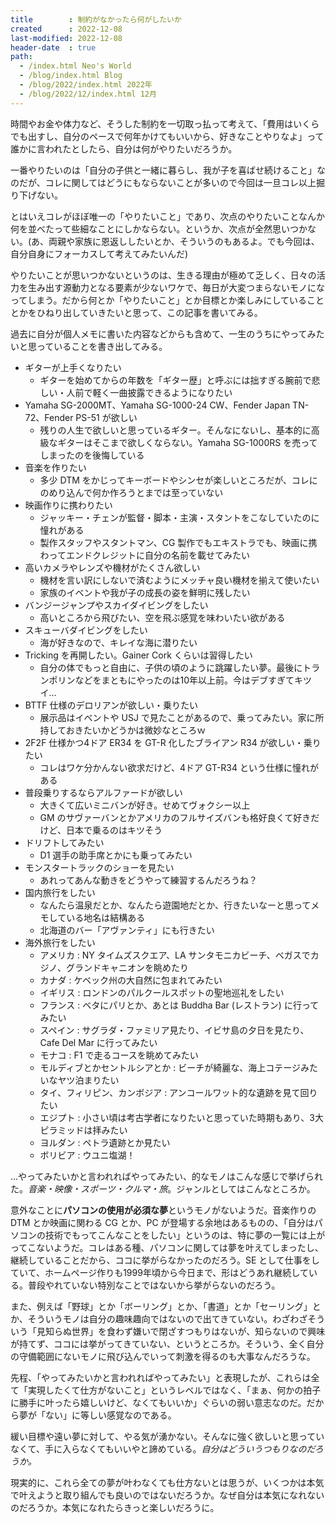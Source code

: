 ```yaml
---
title        : 制約がなかったら何がしたいか
created      : 2022-12-08
last-modified: 2022-12-08
header-date  : true
path:
  - /index.html Neo's World
  - /blog/index.html Blog
  - /blog/2022/index.html 2022年
  - /blog/2022/12/index.html 12月
---
```


時間やお金や体力など、そうした制約を一切取っ払って考えて、「費用はいくらでも出すし、自分のペースで何年かけてもいいから、好きなことやりなよ」って誰かに言われたとしたら、自分は何がやりたいだろうか。

一番やりたいのは「自分の子供と一緒に暮らし、我が子を喜ばせ続けること」なのだが、コレに関してはどうにもならないことが多いので今回は一旦コレ以上掘り下げない。

とはいえコレがほぼ唯一の「やりたいこと」であり、次点のやりたいことなんか何を並べたって些細なことにしかならない。というか、次点が全然思いつかない。(あ、両親や家族に恩返ししたいとか、そういうのもあるよ。でも今回は、自分自身にフォーカスして考えてみたいんだ)

やりたいことが思いつかないというのは、生きる理由が極めて乏しく、日々の活力を生み出す源動力となる要素が少ないワケで、毎日が大変つまらないモノになってしまう。だから何とか「やりたいこと」とか目標とか楽しみにしていることとかをひねり出していきたいと思って、この記事を書いてみる。

過去に自分が個人メモに書いた内容などからも含めて、一生のうちにやってみたいと思っていることを書き出してみる。

- ギターが上手くなりたい
  - ギターを始めてからの年数を「ギター歴」と呼ぶには拙すぎる腕前で悲しい・人前で軽く一曲披露できるようになりたい
- Yamaha SG-2000MT、Yamaha SG-1000-24 CW、Fender Japan TN-72、Fender PS-51 が欲しい
  - 残りの人生で欲しいと思っているギター。そんなにないし、基本的に高級なギターはそこまで欲しくならない。Yamaha SG-1000RS を売ってしまったのを後悔している
- 音楽を作りたい
  - 多少 DTM をかじってキーボードやシンセが楽しいところだが、コレにのめり込んで何か作ろうとまでは至っていない
- 映画作りに携わりたい
  - ジャッキー・チェンが監督・脚本・主演・スタントをこなしていたのに憧れがある
  - 製作スタッフやスタントマン、CG 製作でもエキストラでも、映画に携わってエンドクレジットに自分の名前を載せてみたい
- 高いカメラやレンズや機材がたくさん欲しい
  - 機材を言い訳にしないで済むようにメッチャ良い機材を揃えて使いたい
  - 家族のイベントや我が子の成長の姿を鮮明に残したい
- バンジージャンプやスカイダイビングをしたい
  - 高いところから飛びたい、空を飛ぶ感覚を味わいたい欲がある
- スキューバダイビングをしたい
  - 海が好きなので、キレイな海に潜りたい
- Tricking を再開したい。Gainer Cork くらいは習得したい
  - 自分の体でもっと自由に、子供の頃のように跳躍したい夢。最後にトランポリンなどをまともにやったのは10年以上前。今はデブすぎてキツイ…
- BTTF 仕様のデロリアンが欲しい・乗りたい
  - 展示品はイベントや USJ で見たことがあるので、乗ってみたい。家に所持しておきたいかどうかは微妙なところｗ
- 2F2F 仕様かつ4ドア ER34 を GT-R 化したブライアン R34 が欲しい・乗りたい
  - コレはワケ分かんない欲求だけど、4ドア GT-R34 という仕様に憧れがある
- 普段乗りするならアルファードが欲しい
  - 大きくて広いミニバンが好き。せめてヴォクシー以上
  - GM のサヴァーバンとかアメリカのフルサイズバンも格好良くて好きだけど、日本で乗るのはキツそう
- ドリフトしてみたい
  - D1 選手の助手席とかにも乗ってみたい
- モンスタートラックのショーを見たい
  - あれってあんな動きをどうやって練習するんだろうね？
- 国内旅行をしたい
  - なんたら温泉だとか、なんたら遊園地だとか、行きたいなーと思ってメモしている地名は結構ある
  - 北海道のバー「アヴァンティ」にも行きたい
- 海外旅行をしたい
  - アメリカ : NY タイムズスクエア、LA サンタモニカビーチ、ベガスでカジノ、グランドキャニオンを眺めたり
  - カナダ : ケベック州の大自然に包まれてみたい
  - イギリス : ロンドンのパルクールスポットの聖地巡礼をしたい
  - フランス : ベタにパリとか、あとは Buddha Bar (レストラン) に行ってみたい
  - スペイン : サグラダ・ファミリア見たり、イビサ島の夕日を見たり、Cafe Del Mar に行ってみたい
  - モナコ : F1 で走るコースを眺めてみたい
  - モルディブとかセントルシアとか : ビーチが綺麗な、海上コテージみたいなヤツ泊まりたい
  - タイ、フィリピン、カンボジア : アンコールワット的な遺跡を見て回りたい
  - エジプト : 小さい頃は考古学者になりたいと思っていた時期もあり、3大ピラミッドは拝みたい
  - ヨルダン : ペトラ遺跡とか見たい
  - ボリビア : ウユニ塩湖！

…やってみたいかと言われればやってみたい、的なモノはこんな感じで挙げられた。*音楽・映像・スポーツ・クルマ・旅*。ジャンルとしてはこんなところか。

意外なことに**パソコンの使用が必須な夢**というモノがないようだ。音楽作りの DTM とか映画に関わる CG とか、PC が登場する余地はあるものの、「自分はパソコンの技術でもってこんなことをしたい」というのは、特に夢の一覧には上がってこないようだ。コレはある種、パソコンに関しては夢を叶えてしまったし、継続していることだから、ココに挙がらなかったのだろう。SE として仕事をしていて、ホームページ作りも1999年頃から今日まで、形はどうあれ継続している。普段やれていない特別なことではないから挙がらないのだろう。

また、例えば「野球」とか「ボーリング」とか、「書道」とか「セーリング」とか、そういうモノは自分の趣味趣向ではないので出てきていない。わざわざそういう「見知らぬ世界」を食わず嫌いで閉ざすつもりはないが、知らないので興味が持てず、ココには挙がってきていない、というところか。そういう、全く自分の守備範囲にないモノに飛び込んでいって刺激を得るのも大事なんだろうな。

先程、「やってみたいかと言われればやってみたい」と表現したが、これらは全て「実現したくて仕方がないこと」というレベルではなく、「まぁ、何かの拍子に勝手に叶ったら嬉しいけど、なくてもいいか」ぐらいの弱い意志なのだ。だから夢が「ない」に等しい感覚なのである。

緩い目標や遠い夢に対して、やる気が湧かない。そんなに強く欲しいと思っていなくて、手に入らなくてもいいやと諦めている。*自分はどういうつもりなのだろうか。*

現実的に、これら全ての夢が叶わなくても仕方ないとは思うが、いくつかは本気で叶えようと取り組んでも良いのではないだろうか。なぜ自分は本気になれないのだろうか。本気になれたらきっと楽しいだろうに。
